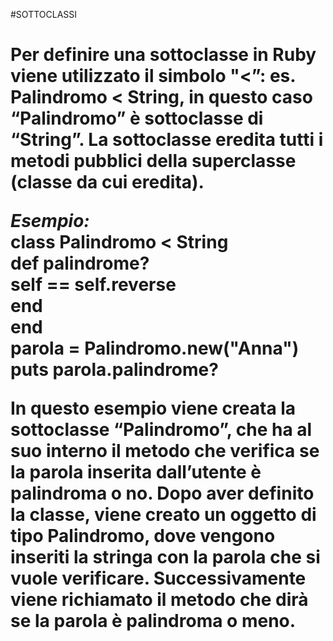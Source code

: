 ﻿#SOTTOCLASSI <h1>          
      
Per definire una sottoclasse in Ruby viene utilizzato il 
simbolo "<”: es. Palindromo < String, in questo caso “Palindromo”
è sottoclasse di “String”. La sottoclasse eredita tutti i metodi
pubblici della superclasse (classe da cui eredita).      
      
*Esempio:*      
	class Palindromo < String     
		def palindrome?         
			self == self.reverse     
		end     
	end      
	parola = Palindromo.new("Anna")      
	puts parola.palindrome?     
     
In questo esempio viene creata la sottoclasse “Palindromo”, che ha 
al suo interno il metodo che verifica se la parola inserita dall’utente
è palindroma o no. Dopo aver definito la classe, viene creato un 
oggetto di tipo Palindromo, dove vengono inseriti la stringa con 
la parola che si vuole verificare. Successivamente viene richiamato 
il metodo che dirà se la parola è palindroma o meno.
		

